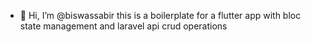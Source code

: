 - 👋 Hi, I’m @biswassabir
this is a boilerplate for a flutter app with bloc state management and laravel api crud operations

<!---
biswassabir/biswassabir is a ✨ special ✨ repository because its `README.md` (this file) appears on your GitHub profile.
You can click the Preview link to take a look at your changes.
--->
